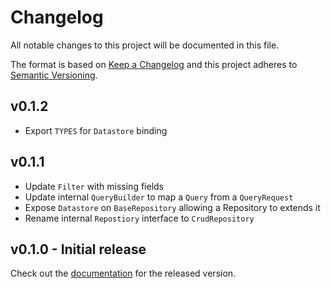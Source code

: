 # Changelog

All notable changes to this project will be documented in this file.

The format is based on [Keep a Changelog](http://keepachangelog.com/) 
and this project adheres to [Semantic Versioning](http://semver.org/).

## v0.1.2

* Export `TYPES` for `Datastore` binding

## v0.1.1

* Update `Filter` with missing fields
* Update internal `QueryBuilder` to map a `Query` from a `QueryRequest`
* Expose `Datastore` on `BaseRepository` allowing a Repository to extends it 
* Rename internal `Repostiory` interface to `CrudRepository`

## v0.1.0 - Initial release

Check out the [documentation](https://github.com/pflima92/google-cloud-datastore-inversify/wiki) for the released version.